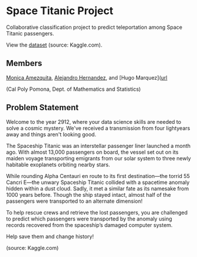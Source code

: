 # Space Titanic Project
Collaborative classification project to predict teleportation among Space Titanic passengers.

View the [dataset](https://www.kaggle.com/competitions/spaceship-titanic) (source: Kaggle.com).


## Members
[Monica Amezquita](https://github.com/mmamezq), [Alejandro Hernandez](https://github.com/alejandroh3005), and [Hugo Marquez]([url](https://github.com)

(Cal Poly Pomona, Dept. of Mathematics and Statistics)

## Problem Statement
Welcome to the year 2912, where your data science skills are needed to solve a cosmic mystery. We've received a transmission from four lightyears away and things aren't looking good.

The Spaceship Titanic was an interstellar passenger liner launched a month ago. With almost 13,000 passengers on board, the vessel set out on its maiden voyage transporting emigrants from our solar system to three newly habitable exoplanets orbiting nearby stars.

While rounding Alpha Centauri en route to its first destination—the torrid 55 Cancri E—the unwary Spaceship Titanic collided with a spacetime anomaly hidden within a dust cloud. Sadly, it met a similar fate as its namesake from 1000 years before. Though the ship stayed intact, almost half of the passengers were transported to an alternate dimension!

To help rescue crews and retrieve the lost passengers, you are challenged to predict which passengers were transported by the anomaly using records recovered from the spaceship’s damaged computer system.

Help save them and change history!

(source: Kaggle.com)
